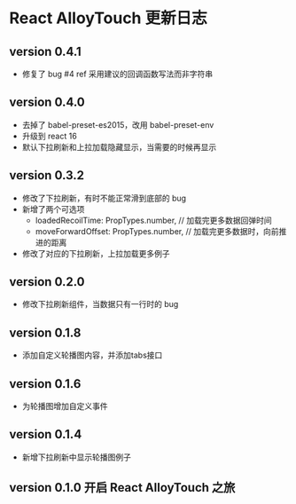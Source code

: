 # React AlloyTouch 更新日志

## version 0.4.1

* 修复了 bug #4 ref 采用建议的回调函数写法而非字符串

## version 0.4.0

* 去掉了 babel-preset-es2015，改用 babel-preset-env
* 升级到 react 16
* 默认下拉刷新和上拉加载隐藏显示，当需要的时候再显示

## version 0.3.2

* 修改了下拉刷新，有时不能正常滑到底部的 bug
* 新增了两个可选项
  * loadedRecoilTime: PropTypes.number, // 加载完更多数据回弹时间
  * moveForwardOffset: PropTypes.number, // 加载完更多数据时，向前推进的距离
* 修改了对应的下拉刷新，上拉加载更多例子

## version 0.2.0

* 修改下拉刷新组件，当数据只有一行时的 bug

## version 0.1.8

* 添加自定义轮播图内容，并添加tabs接口

## version 0.1.6

* 为轮播图增加自定义事件

## version 0.1.4

* 新增下拉刷新中显示轮播图例子

## version 0.1.0  开启 React AlloyTouch 之旅


